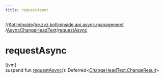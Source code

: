```yaml
---
title: requestAsync
---
```

//[KotlinInside](../../../index.html)/[be.zvz.kotlininside.api.async.management](../index.html)
/[AsyncChangeHeadText](index.html)/[requestAsync](request-async.html)

# requestAsync

[jvm]\
suspend fun [requestAsync](request-async.html)():
Deferred<[ChangeHeadText.ChangeResult](../../be.zvz.kotlininside.api.management/-change-head-text/-change-result/index.html)>




